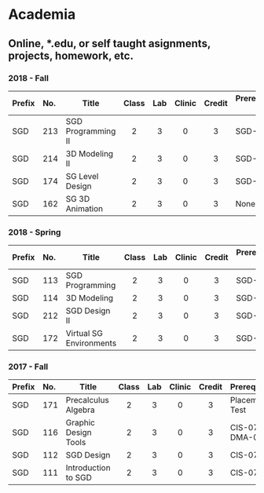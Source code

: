 # Academia
## Online, *.edu, or self taught asignments, projects, homework, etc.



### 2018 - Fall
| Prefix | No. | Title | Class | Lab | Clinic | Credit | Prerequisites &nbsp; &nbsp; &nbsp; |
|:-------|:----|-------|:-----:|:---:|:------:|:------:|:-----------------|
| SGD | 213 | SGD Programming II | 2 | 3 | 0 | 3 | SGD-113 |
| SGD | 214 | 3D Modeling II     | 2 | 3 | 0 | 3 | SGD-114 |
| SGD | 174 | SG Level Design    | 2 | 3 | 0 | 3 | SGD-112 |
| SGD | 162 | SG 3D Animation    | 2 | 3 | 0 | 3 | None |


### 2018 - Spring
| Prefix | No. | Title | Class | Lab | Clinic | Credit | Prerequisites &nbsp; &nbsp; &nbsp; |
|:-------|:----|-------|:-----:|:---:|:------:|:------:|:-----------------|
| SGD | 113 | SGD Programming         | 2 | 3 | 0 | 3 | SGD-113 |
| SGD | 114 | 3D Modeling             | 2 | 3 | 0 | 3 | SGD-113 |
| SGD | 212 | SGD Design II           | 2 | 3 | 0 | 3 | SGD-113 |
| SGD | 172 | Virtual SG Environments | 2 | 3 | 0 | 3 | SGD-113 |


### 2017 - Fall
| Prefix | No. | Title | Class | Lab | Clinic | Credit | Prerequisites    |
|:-------|:----|-------|:-----:|:---:|:------:|:------:|:-----------------|
| SGD | 171 | Precalculus Algebra  | 2 | 3 | 0 | 3 | Placement Test |
| SGD | 116 | Graphic Design Tools | 2 | 3 | 0 | 3 | CIS-070 and DMA-040 |
| SGD | 112 | SGD Design           | 2 | 3 | 0 | 3 | CIS-070 |
| SGD | 111 | Introduction to SGD  | 2 | 3 | 0 | 3 | CIS-070 |




